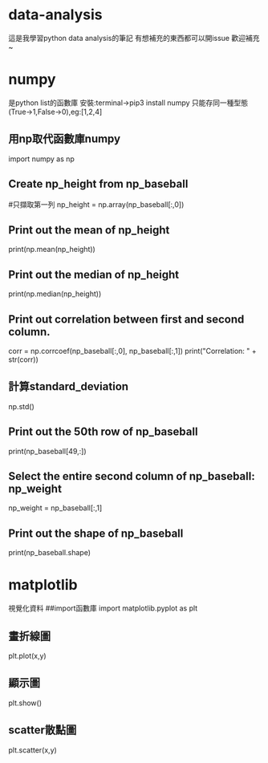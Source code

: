 # data-analysis
這是我學習python data analysis的筆記
有想補充的東西都可以開issue 
歡迎補充~
# numpy
是python list的函數庫
安裝:terminal->pip3 install numpy
只能存同一種型態(True->1,False->0),eg:[1,2,4]

## 用np取代函數庫numpy 
import numpy as np

## Create np_height from np_baseball 
#只擷取第一列 
np_height = np.array(np_baseball[:,0])

## Print out the mean of np_height
print(np.mean(np_height))

## Print out the median of np_height
print(np.median(np_height))

## Print out correlation between first and second column. 
corr = np.corrcoef(np_baseball[:,0], np_baseball[:,1])
print("Correlation: " + str(corr))

## 計算standard_deviation
np.std()

## Print out the 50th row of np_baseball
print(np_baseball[49,:])

## Select the entire second column of np_baseball: np_weight
np_weight = np_baseball[:,1]

## Print out the shape of np_baseball
print(np_baseball.shape)

# matplotlib
視覺化資料
##import函數庫
import matplotlib.pyplot as plt
## 畫折線圖
plt.plot(x,y)
## 顯示圖
plt.show()
## scatter散點圖
plt.scatter(x,y)
